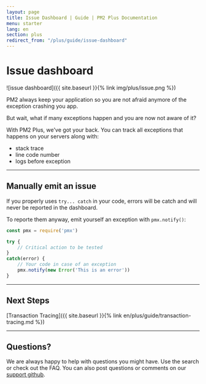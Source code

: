 ```yaml
---
layout: page
title: Issue Dashboard | Guide | PM2 Plus Documentation
menu: starter
lang: en
section: plus
redirect_from: "/plus/guide/issue-dashboard"
---
```


# Issue dashboard

![issue dashboard]({{ site.baseurl }}{% link img/plus/issue.png %})

PM2 always keep your application so you are not afraid anymore of the exception crashing you app.

But wait, what if many exceptions happen and you are now not aware of it?

With PM2 Plus, we've got your back. You can track all exceptions that happens on your servers along with:
- stack trace
- line code number
- logs before exception

---

## Manually emit an issue

If you properly uses `try... catch` in your code, errors will be catch and will never be reported in the dashboard.

To reporte them anyway, emit yourself an exception with `pmx.notify()`:

```javascript
const pmx = require('pmx')

try {
    // Critical action to be tested
}
catch(error) {
    // Your code in case of an exception
    pmx.notify(new Error('This is an error'))
}
```

---

## Next Steps

[Transaction Tracing]({{ site.baseurl }}{% link en/plus/guide/transaction-tracing.md %})

---

## Questions?

We are always happy to help with questions you might have. Use the search or check out the FAQ. You can also post questions or comments on our [support github](https://github.com/keymetrics/keymetrics-support/issues).